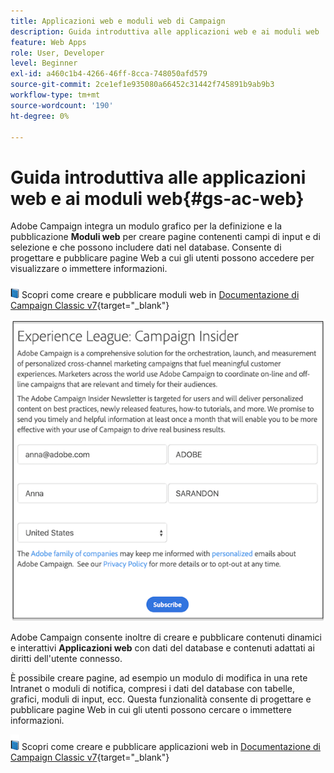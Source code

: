 ```yaml
---
title: Applicazioni web e moduli web di Campaign
description: Guida introduttiva alle applicazioni web e ai moduli web
feature: Web Apps
role: User, Developer
level: Beginner
exl-id: a460c1b4-4266-46ff-8cca-748050afd579
source-git-commit: 2ce1ef1e935080a66452c31442f745891b9ab9b3
workflow-type: tm+mt
source-wordcount: '190'
ht-degree: 0%

---
```


# Guida introduttiva alle applicazioni web e ai moduli web{#gs-ac-web}

Adobe Campaign integra un modulo grafico per la definizione e la pubblicazione **Moduli web** per creare pagine contenenti campi di input e di selezione e che possono includere dati nel database. Consente di progettare e pubblicare pagine Web a cui gli utenti possono accedere per visualizzare o immettere informazioni.

![](../assets/do-not-localize/book.png) Scopri come creare e pubblicare moduli web in [Documentazione di Campaign Classic v7](https://experienceleague.adobe.com/docs/campaign-classic/using/designing-content/web-forms/about-web-forms.html?lang=en#designing-content){target=&quot;_blank&quot;}

![](assets/sample.png)

Adobe Campaign consente inoltre di creare e pubblicare contenuti dinamici e interattivi **Applicazioni web** con dati del database e contenuti adattati ai diritti dell&#39;utente connesso.

È possibile creare pagine, ad esempio un modulo di modifica in una rete Intranet o moduli di notifica, compresi i dati del database con tabelle, grafici, moduli di input, ecc. Questa funzionalità consente di progettare e pubblicare pagine Web in cui gli utenti possono cercare o immettere informazioni.

![](../assets/do-not-localize/book.png) Scopri come creare e pubblicare applicazioni web in [Documentazione di Campaign Classic v7](https://experienceleague.adobe.com/docs/campaign-classic/using/designing-content/web-applications/about-web-applications.html?lang=en#designing-content){target=&quot;_blank&quot;}
